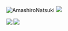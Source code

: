 ![AmashiroNatsuki](https://cdn.jsdelivr.net/gh/tsukiseele/ImageHosting/img/amsrntk3.png) ![](https://visitor-badge.laobi.icu/badge?page_id=tsukiseele.readme)
<div>
  <img align="left" src="https://github-readme-stats.vercel.app/api/top-langs/?username=tsukiseele&theme=vue" />
  <img align="left" src="https://github-readme-stats.vercel.app/api?username=tsukiseele&theme=vue&&show_icons=true" />
</div>
